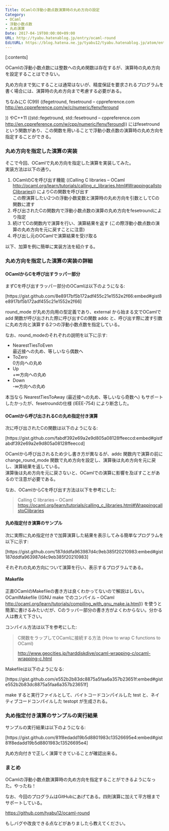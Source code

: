 ```yaml
---
Title: OCamlの浮動小数点数演算時の丸め方向の設定
Category:
- OCaml
- 浮動小数点数
- 丸め演算
Date: 2017-04-19T00:00:00+09:00
URL: http://tyabu.hatenablog.jp/entry/ocaml-round
EditURL: https://blog.hatena.ne.jp/tyabu12/tyabu.hatenablog.jp/atom/entry/8599973812323614267
---
```


<p>[:contents]</p>
<p>OCamlの浮動小数点数には整数への丸め関数は存在するが、演算時の丸め方向を設定することはできない。</p>
<p>丸め方向まで気にすることは通常はないが、精度保証を要求されるプログラムを書く場合には、演算時の丸め方向まで考慮する必要がある。</p>
<p>ちなみにC (C99) ((fegetround, fesetround – cppreference.com<br /><a href="http://en.cppreference.com/w/c/numeric/fenv/feround">http://en.cppreference.com/w/c/numeric/fenv/feround</a></p>
<p>)) やC++11 ((std::fegetround, std::fesetround – cppreference.com<br /><a href="http://en.cppreference.com/w/cpp/numeric/fenv/feround">http://en.cppreference.com/w/cpp/numeric/fenv/feround</a>)) にはfesetroundという関数があり、この関数を用いることで浮動小数点数の演算時の丸め方向を指定することができる。</p>
<h3>丸め方向を指定した演算の実装</h3>
<p>そこで今回、OCamlで丸め方向を指定した演算を実装してみた。<br />実装方法は以下の通り。</p>
<ol>
<li>OCamlのCを呼び出す機能 ((Calling C libraries – OCaml<br /> <a href="http://ocaml.org/learn/tutorials/calling_c_libraries.html#WrappingcallstoClibraries">http://ocaml.org/learn/tutorials/calling_c_libraries.html#WrappingcallstoClibraries</a>)) によりCの関数を呼び出す<br />この際演算したい2つの浮動小数変数と演算時の丸め方向を引数としてCの関数に渡す</li>
<li>呼び出されたCの関数内で浮動小数点数の演算の丸め方向をfesetroundにより指定</li>
<li>続けてCの関数内で演算を行い、演算結果を返す (この際浮動小数点数の演算の丸め方向を元に戻すことに注意)</li>
<li>呼び出し元のOCamlで演算結果を受け取る</li>
</ol>
<p>以下、加算を例に簡単に実装方法を紹介する。</p>
<h3>丸め方向を指定した演算の実装の詳細</h3>
<h4>OCamlからCを呼び出すラッパー部分</h4>
<p>まずCを呼び出すラッパー部分のOCamlは以下のようになる:</p>
<p>[https://gist.github.com/8e8917bf5b172adf455c21e1552e2f66:embed#gist8e8917bf5b172adf455c21e1552e2f66]</p>
<p>round_mode が丸め方向用の型定義であり、external から始まる文でOCamlで add 関数が呼び出された際に呼び出すCの関数 addc と、呼び出す際に渡す引数に丸め方向と演算する2つの浮動小数点数を指定している。 </p>
<p>なお、round_modeのそれぞれの説明を以下に示す:</p>
<ul>
<li>NearestTiesToEven<br />最近接への丸め、等しいなら偶数へ</li>
<li>ToZero<br />0方向への丸め</li>
<li>Up<br />+∞方向への丸め</li>
<li>Down<br />-∞方向への丸め</li>
</ul>
<p>本当なら NearestTiesToAway (最近接への丸め、等しいなら奇数へ) もサポートしたかったが、fesetroundの仕様 (IEEE-754) により断念した。</p>
<h4>OCamlから呼び出されるCの丸め指定付き演算</h4>
<p>次に呼び出されたCの関数は以下のようになる:</p>
<p>[https://gist.github.com/fabdf392e69a2e9d805a08128ffeeccd:embed#gistfabdf392e69a2e9d805a08128ffeeccd] </p>
<p>OCamlから呼び出されるため少し書き方が異なるが、addc 関数内で演算の前に change_round_mode 関数で丸め方向を設定し、演算後は丸め方向を元に戻し、演算結果を返している。<br />演算後は丸め方向を元に戻さないと、OCamlでの演算に影響を及ぼすことがあるので注意が必要である。</p>
<p>なお、OCamlからCを呼び出す方法は以下を参考にした:</p>
<blockquote>
<p>Calling C libraries – OCaml <a href="https://ocaml.org/learn/tutorials/calling_c_libraries.html#WrappingcallstoClibraries">https://ocaml.org/learn/tutorials/calling_c_libraries.html#WrappingcallstoClibraries</a></p>
</blockquote>
<h4>丸め指定付き演算のサンプル</h4>
<p>次に実際に丸め指定付きで加算演算した結果を表示してみる簡単なプログラムを以下に示す:</p>
<p>[https://gist.github.com/187dddfa963987d4c9eb385f20210983:embed#gist187dddfa963987d4c9eb385f20210983]</p>
<p>それぞれの丸め方向について演算を行い、表示するプログラムである。</p>
<h4>Makefile</h4>
<p>正直OCamlのMakefileの書き方は良くわかってないので解説はしない。OCamlMakefile ((GNU make でのコンパイル – OCaml<br /><a href="http://ocaml.org/learn/tutorials/compiling_with_gnu_make.ja.html">http://ocaml.org/learn/tutorials/compiling_with_gnu_make.ja.html</a>)) を使うと簡潔に書けるみたいだが、Cのラッパー部分の書き方がよくわからない。分かる人は教えて下さい。</p>
<p>コンパイル方法は以下を参考にした:</p>
<blockquote>
<p>C関数をラップしてOCamlに接続する方法 (How to wrap C functions to OCaml)</p>
<p><a href="http://www.geocities.jp/harddiskdive/ocaml-wrapping-c/ocaml-wrapping-c.html">http://www.geocities.jp/harddiskdive/ocaml-wrapping-c/ocaml-wrapping-c.html</a></p>
</blockquote>
<p>Makefileは以下のようになる:</p>
<p>[https://gist.github.com/e552b2b83dc8875a5faa6a357b23651f:embed#giste552b2b83dc8875a5faa6a357b23651f]</p>
<p>make すると実行ファイルとして、バイトコードコンパイルした test と、ネイティブコードコンパイルした testopt が生成される。</p>
<h3>丸め指定付き演算のサンプルの実行結果</h3>
<p>サンプルの実行結果は以下のようになる:</p>
<p>[https://gist.github.com/81f8edadd19b5d8801983c13526695e4:embed#gist81f8edadd19b5d8801983c13526695e4]</p>
<p>丸め方向付きで正しく演算できていることが確認出来る。 </p>
<h3>まとめ</h3>
<p>OCamlの浮動小数点数演算時の丸め方向を指定することができるようになった。やったね！</p>
<p>なお、今回のプログラムはGitHubにあげてある。四則演算に加えて平方根までサポートしている。</p>
<p><a href="https://github.com/tyabu12/ocaml-round">https://github.com/tyabu12/ocaml-round</a></p>
<p>もしバグや改良できる点などがありましたら教えてください。</p>
